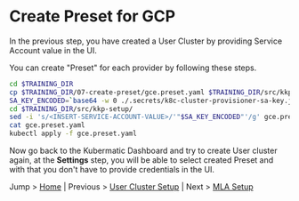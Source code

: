 # Create Preset for GCP

In the previous step, you have created a User Cluster by providing Service Account value in the UI.

You can create "Preset" for each provider by following these steps.

```bash
cd $TRAINING_DIR
cp $TRAINING_DIR/07-create-preset/gce.preset.yaml $TRAINING_DIR/src/kkp-setup/
SA_KEY_ENCODED=`base64 -w 0 ./.secrets/k8c-cluster-provisioner-sa-key.json`
cd $TRAINING_DIR/src/kkp-setup/
sed -i 's/<INSERT-SERVICE-ACCOUNT-VALUE>/'"$SA_KEY_ENCODED"'/g' gce.preset.yaml
cat gce.preset.yaml
kubectl apply -f gce.preset.yaml
```

Now go back to the Kubermatic Dashboard and try to create User cluster again, at the **Settings** step, you will be able to select created Preset and with that you don't have to provide credentials in the UI.

Jump > [Home](../README.md) | Previous > [User Cluster Setup](../06-create-user-cluster/README.md) | Next > [MLA Setup](../08-deploy-master-cluster-mla/README.md)